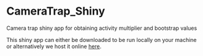 # CameraTrap_Shiny
Camera trap shiny app for obtaining activity multiplier and bootstrap values

This shiny app can either be downloaded to be run locally on your machine or alternatively we host it online [here](https://lenthomas.shinyapps.io/Activity/). 
